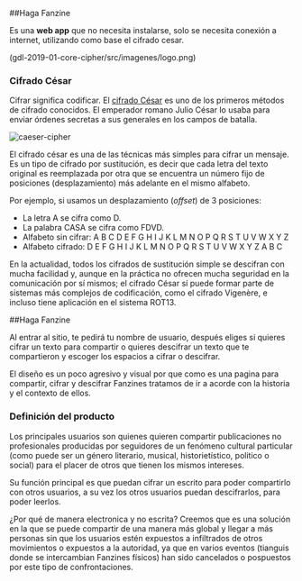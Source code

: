 ##Haga Fanzine

 Es una **web app** que no necesita instalarse, solo se necesita conexión a internet,
utilizando  como base el cifrado cesar.

(gdl-2019-01-core-cipher/src/imagenes/logo.png)

### Cifrado César

Cifrar significa codificar. El [cifrado César](https://en.wikipedia.org/wiki/Caesar_cipher)
es uno de los primeros métodos de cifrado conocidos. El emperador romano Julio
César lo usaba para enviar órdenes secretas a sus generales en los campos de
batalla.

![caeser-cipher](https://upload.wikimedia.org/wikipedia/commons/thumb/2/2b/Caesar3.svg/2000px-Caesar3.svg.png)

El cifrado césar es una de las técnicas más simples para cifrar un mensaje. Es
un tipo de cifrado por sustitución, es decir que cada letra del texto original
es reemplazada por otra que se encuentra un número fijo de posiciones
(desplazamiento) más adelante en el mismo alfabeto.

Por ejemplo, si usamos un desplazamiento (_offset_) de 3 posiciones:

* La letra A se cifra como D.
* La palabra CASA se cifra como FDVD.
* Alfabeto sin cifrar: A B C D E F G H I J K L M N O P Q R S T U V W X Y Z
* Alfabeto cifrado: D E F G H I J K L M N O P Q R S T U V W X Y Z A B C

En la actualidad, todos los cifrados de sustitución simple se descifran con
mucha facilidad y, aunque en la práctica no ofrecen mucha seguridad en la
comunicación por sí mismos; el cifrado César sí puede formar parte de sistemas
más complejos de codificación, como el cifrado Vigenère, e incluso tiene
aplicación en el sistema ROT13.

##Haga Fanzine

Al entrar al sitio, te pedirá tu nombre de usuario, después eliges si quieres cifrar
un texto para compartir o quieres descifrar un texto que te compartieron y escoger los espacios
a cifrar o descifrar.

El diseño es un poco agresivo y visual por que como es una pagina para compartir, cifrar y descifrar Fanzines
tratamos de ir a acorde con la historia y el contexto de ellos.


### Definición del producto

Los principales usuarios son quienes quieren compartir publicaciones no profesionales producidas
por seguidores de un fenómeno cultural particular (como puede ser un género literario, musical,  historietístico,
politico o social) para el placer de otros que tienen los mismos intereses.

Su función principal es que puedan cifrar un escrito para poder compartirlo con otros usuarios, a su vez los otros usuarios
puedan descifrarlos, para poder leerlos.

¿Por qué de manera electronica y no escrita? Creemos que es una solución en la que se puede compartir de una
manera más global y llegar a más personas sin que los usuarios estén expuestos a infiltrados de otros
movimientos o expuestos a la autoridad, ya que en varios eventos (tianguis donde se intercambian Fanzines físicos)
han sido cancelados o pospuestos por este tipo de confrontaciones.
